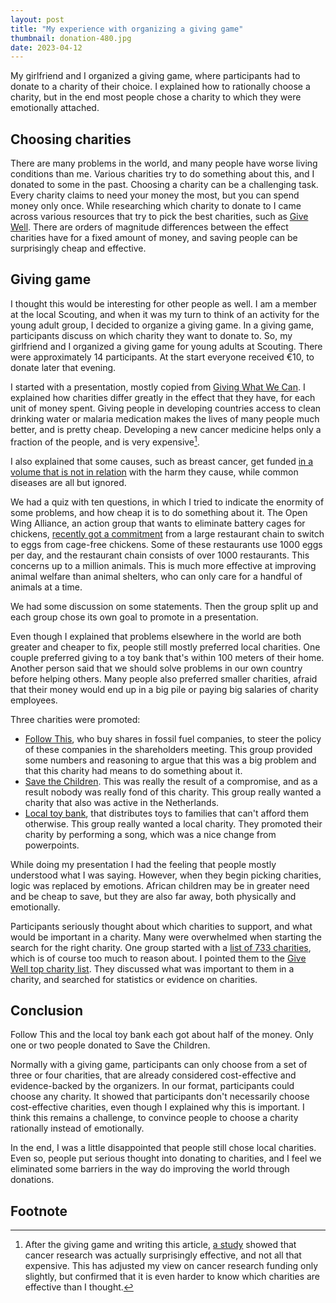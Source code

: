 ```yaml
---
layout: post
title: "My experience with organizing a giving game"
thumbnail: donation-480.jpg
date: 2023-04-12
---
```


My girlfriend and I organized a giving game, where participants had to donate to a charity of their choice. I explained how to rationally choose a charity, but in the end most people chose a charity to which they were emotionally attached.

## Choosing charities

There are many problems in the world, and many people have worse living conditions than me. Various charities try to do something about this, and I donated to some in the past. Choosing a charity can be a challenging task. Every charity claims to need your money the most, but you can spend money only once. While researching which charity to donate to I came across various resources that try to pick the best charities, such as [Give Well](https://www.givewell.org/). There are orders of magnitude differences between the effect charities have for a fixed amount of money, and saving people can be surprisingly cheap and effective.

## Giving game

I thought this would be interesting for other people as well. I am a member at the local Scouting, and when it was my turn to think of an activity for the young adult group, I decided to organize a giving game. In a giving game, participants discuss on which charity they want to donate to. So, my girlfriend and I organized a giving game for young adults at Scouting. There were approximately 14 participants. At the start everyone received €10, to donate later that evening.

I started with a presentation, mostly copied from [Giving What We Can](https://www.givingwhatwecan.org/events/guides/giving-games). I explained how charities differ greatly in the effect that they have, for each unit of money spent. Giving people in developing countries access to clean drinking water or malaria medication makes the lives of many people much better, and is pretty cheap. Developing a new cancer medicine helps only a fraction of the people, and is very expensive[^1].

I also explained that some causes, such as breast cancer, get funded [in a volume that is not in relation](https://www.vox.com/2014/8/20/6040435/als-ice-bucket-challenge-and-why-we-give-to-charity-donate) with the harm they cause, while common diseases are all but ignored.

We had a quiz with ten questions, in which I tried to indicate the enormity of some problems, and how cheap it is to do something about it. The Open Wing Alliance, an action group that wants to eliminate battery cages for chickens, [recently got a commitment](https://thehumaneleague.org/article/victory-toridoll-releases-a-global-cage-free-commitment) from a large restaurant chain to switch to eggs from cage-free chickens. Some of these restaurants use 1000 eggs per day, and the restaurant chain consists of over 1000 restaurants. This concerns up to a million animals. This is much more effective at improving animal welfare than animal shelters, who can only care for a handful of animals at a time.

We had some discussion on some statements. Then the group split up and each group chose its own goal to promote in a presentation.

Even though I explained that problems elsewhere in the world are both greater and cheaper to fix, people still mostly preferred local charities. One couple preferred giving to a toy bank that's within 100 meters of their home. Another person said that we should solve problems in our own country before helping others. Many people also preferred smaller charities, afraid that their money would end up in a big pile or paying big salaries of charity employees.

Three charities were promoted:
* [Follow This](https://www.follow-this.org/), who buy shares in fossil fuel companies, to steer the policy of these companies in the shareholders meeting. This group provided some numbers and reasoning to argue that this was a big problem and that this charity had means to do something about it.
* [Save the Children](https://www.savethechildren.nl/). This was really the result of a compromise, and as a result nobody was really fond of this charity. This group really wanted a charity that also was active in the Netherlands.
* [Local toy bank](https://www.speelgoedbankhaarlem.nl/), that distributes toys to families that can't afford them otherwise. This group really wanted a local charity. They promoted their charity by performing a song, which was a nice change from powerpoints.

While doing my presentation I had the feeling that people mostly understood what I was saying. However, when they begin picking charities, logic was replaced by emotions. African children may be in greater need and be cheap to save, but they are also far away, both physically and emotionally.

Participants seriously thought about which charities to support, and what would be important in a charity. Many were overwhelmed when starting the search for the right charity. One group started with a [list of 733 charities](https://www.cbf.nl/register-goede-doelen), which is of course too much to reason about. I pointed them to the [Give Well top charity list](https://www.givewell.org/charities/top-charities). They discussed what was important to them in a charity, and searched for statistics or evidence on charities.

## Conclusion

Follow This and the local toy bank each got about half of the money. Only one or two people donated to Save the Children.

Normally with a giving game, participants can only choose from a set of three or four charities, that are already considered cost-effective and evidence-backed by the organizers. In our format, participants could choose any charity. It showed that participants don't necessarily choose cost-effective charities, even though I explained why this is important. I think this remains a challenge, to convince people to choose a charity rationally instead of emotionally.

In the end, I was a little disappointed that people still chose local charities. Even so, people put serious thought into donating to charities, and I feel we eliminated some barriers in the way do improving the world through donations.

## Footnote

[^1]: After the giving game and writing this article, [a study](https://ascopubs.org/doi/10.1200/JCO.22.01826) showed that cancer research was actually surprisingly effective, and not all that expensive. This has adjusted my view on cancer research funding only slightly, but confirmed that it is even harder to know which charities are effective than I thought.
